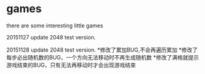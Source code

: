 # games
there are some interesting little games

20151127 update 2048 test version.

20151128 update 2048 test version.
*修改了累加BUG,不会再遍历累加
*修改了每步必出随机数的BUG，一个方向无法移动时不再生成随机数
*修改了满格就提示游戏结束的BUG，只有无法再移动时才会出现游戏结束
